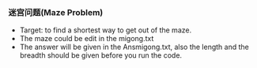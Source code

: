 ###  迷宫问题(Maze Problem)

- Target: to find a shortest way to get out of the maze.
- The maze could be edit in the migong.txt
- The answer will be given in the Ansmigong.txt, also the length and the breadth should be given before you run the code.

